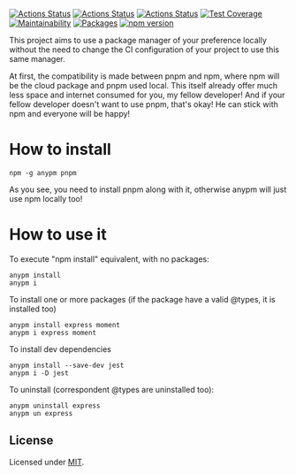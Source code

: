[![Actions Status](https://github.com/Codibre/anypm/workflows/build/badge.svg)](https://github.com/Codibre/anypm/actions)
[![Actions Status](https://github.com/Codibre/anypm/workflows/test/badge.svg)](https://github.com/Codibre/anypm/actions)
[![Actions Status](https://github.com/Codibre/anypm/workflows/lint/badge.svg)](https://github.com/Codibre/anypm/actions)
[![Test Coverage](https://api.codeclimate.com/v1/badges/65e41e3018643f28168e/test_coverage)](https://codeclimate.com/github/Codibre/anypm/test_coverage)
[![Maintainability](https://api.codeclimate.com/v1/badges/65e41e3018643f28168e/maintainability)](https://codeclimate.com/github/Codibre/anypm/maintainability)
[![Packages](https://david-dm.org/Codibre/anypm.svg)](https://david-dm.org/Codibre/anypm)
[![npm version](https://badge.fury.io/js/anypm.svg)](https://badge.fury.io/js/anypm)

This project aims to use a package manager of your preference locally without the need to change the CI configuration of your project to use this same manager.

At first, the compatibility is made between pnpm and npm, where npm will be the cloud package and pnpm used local. This itself already offer much less space and internet consumed for you, my fellow developer! And if your fellow developer doesn't want to use pnpm, that's okay! He can stick with npm and everyone will be happy!

# How to install

```
npm -g anypm pnpm
```

As you see, you need to install pnpm along with it, otherwise anypm will just use npm locally too!

# How to use it

To execute "npm install" equivalent, with no packages:

```
anypm install
anypm i
```

To install one or more packages (if the package have a valid @types, it is installed too)
```
anypm install express moment
anypm i express moment
```

To install dev dependencies
```
anypm install --save-dev jest
anypm i -D jest
```

To uninstall (correspondent @types are uninstalled too):

```
anypm uninstall express
anypm un express
```

## License

Licensed under [MIT](https://en.wikipedia.org/wiki/MIT_License).
